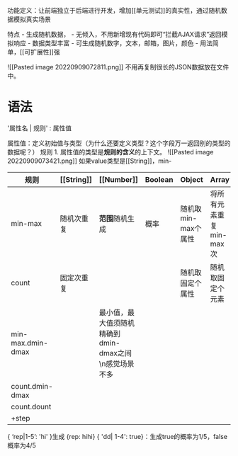 功能定义：让前端独立于后端进行开发，增加[[单元测试]]的真实性，通过随机数据模拟真实场景

特点
	- 生成随机数据，
	- 无倾入，不用新增现有代码即可“拦截AJAX请求”返回模拟响应
	- 数据类型丰富
		- 可生成随机数字，文本，邮箱，图片，颜色
	- 用法简单，[[可扩展性]]强

![[Pasted image 20220909072811.png]]
不用再复制很长的JSON数据放在文件中。

# 语法
'属性名 | 规则' : 属性值

属性值：定义初始值与类型（为什么还要定义类型？这个字段万一返回别的类型的数据呢？）
规则
	1. 属性值的类型是**规则的含义**的上下文。
![[Pasted image 20220909073421.png]]
如果value类型是[[String]]，min-

| 规则 | [[String]] | [[Number]] | Boolean | Object | Array | Function | RegExp |
| --- | --- | --- | --- | --- | --- | --- | --- |
| min-max | 随机次重复 | **范围**随机生成 | 概率 | 随机取min-max个属性 | 将所有元素重复min-max次 |  |  |
| count | 固定次重复 |  |  | 随机取固定个属性 | 随机取固定个元素 |  |  |
| min-max.dmin-dmax |  | 最小值，最大值须随机精确到dmin-dmax之间\\n感觉场景不多 |  |  |  |  |  |
| count.dmin-dmax |  |  |  |  |  |  |  |
| count.dount |  |  |  |  |  |  |  |
| +step |  |  |  |  |  |  |  |

{ ‘rep|1-5’: 'hi' }生成 {rep: hihi}
{ 'dd| 1-4': true}：生成true的概率为1/5，false概率为4/5